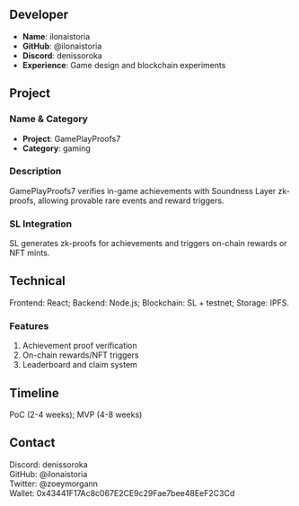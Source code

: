 ## Developer
- **Name**: ilonaistoria
- **GitHub**: @ilonaistoria
- **Discord**: denissoroka
- **Experience**: Game design and blockchain experiments

## Project

### Name & Category
- **Project**: GamePlayProofs7
- **Category**: gaming

### Description
GamePlayProofs7 verifies in-game achievements with Soundness Layer zk-proofs, allowing provable rare events and reward triggers.

### SL Integration
SL generates zk-proofs for achievements and triggers on-chain rewards or NFT mints.

## Technical
Frontend: React; Backend: Node.js; Blockchain: SL + testnet; Storage: IPFS.

### Features
1. Achievement proof verification
2. On-chain rewards/NFT triggers
3. Leaderboard and claim system

## Timeline
PoC (2-4 weeks); MVP (4-8 weeks)

## Contact
Discord: denissoroka  
GitHub: @ilonaistoria  
Twitter: @zoeymorgann  
Wallet: 0x43441F17Ac8c067E2CE9c29Fae7bee48EeF2C3Cd
